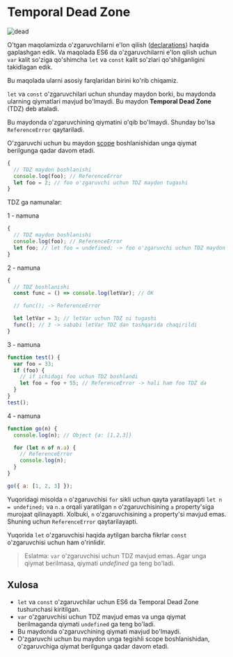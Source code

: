 # Temporal Dead Zone

![dead](https://i.ibb.co/hg4cQ55/dead-zone.png)

O'tgan maqolamizda o'zgaruvchilarni e'lon qilish ([declarations](https://github.com/IT-forward/frontend-topics/blob/main/declarations.md)) haqida gaplashgan edik. Va maqolada ES6 da o'zgaruvchilarni e'lon qilish uchun `var` kalit so'ziga qo'shimcha `let` va `const` kalit so'zlari qo'shilganligini takidlagan edik.

Bu maqolada ularni asosiy farqlaridan birini ko'rib chiqamiz.

`let` va `const` o'zgaruvchilari uchun shunday maydon borki, bu maydonda ularning qiymatlari mavjud bo'lmaydi. Bu maydon **Temporal Dead Zone** (TDZ) deb ataladi.

Bu maydonda o'zgaruvchining qiymatini o'qib bo'lmaydi. Shunday bo'lsa `ReferenceError` qaytariladi.

O'zgaruvchi uchun bu maydon [scope](https://github.com/IT-forward/frontend-topics/blob/main/scope.md) boshlanishidan unga qiymat berilgunga qadar davom etadi.

```js
{
  // TDZ maydon boshlanishi
  console.log(foo); // ReferenceError
  let foo = 2; // foo o'zgaruvchi uchun TDZ maydon tugashi
}
```

TDZ ga namunalar:

1 - namuna

```js
{
  // TDZ maydon boshlanishi
  console.log(foo); // ReferenceError
  let foo; // let foo = undefined; -> foo o'zgaruvchi uchun TDZ maydon tugashi
}
```

2 - namuna

```js
{
  // TDZ boshlanishi
  const func = () => console.log(letVar); // OK

  // func(); -> ReferenceError

  let letVar = 3; // letVar uchun TDZ ni tugashi
  func(); // 3 -> sababi letVar TDZ dan tashqarida chaqirildi
}
```

3 - namuna

```js
function test() {
  var foo = 33;
  if (foo) {
    // if ichidagi foo uchun TDZ boshlandi
    let foo = foo + 55; // ReferenceError -> hali ham foo TDZ da
  }
}
test();
```

4 - namuna

```js
function go(n) {
  console.log(n); // Object {a: [1,2,3]}

  for (let n of n.a) {
    // ReferenceError
    console.log(n);
  }
}

go({ a: [1, 2, 3] });
```

Yuqoridagi misolda `n` o'zgaruvchisi `for` sikli uchun qayta yaratilayapti `let n = undefined;` va `n.a` orqali yaratilgan `n` o'zgaruvchisining `a` property'siga murojaat qilinayapti. Xolbuki, `n` o'zgaruvchisining `a` property'si mavjud emas. Shuning uchun `ReferenceError` qaytarilayapti.

Yuqorida `let` o'zgaruvchisi haqida aytilgan barcha fikrlar `const` o'zgaruvchisi uchun ham o'rinlidir.

> Eslatma: `var` o'zgaruvchisi uchun TDZ mavjud emas. Agar unga qiymat berilmasa, qiymati _undefined_ ga teng bo'ladi.

## Xulosa

- `let` va `const` o'zgaruvchilar uchun ES6 da Temporal Dead Zone tushunchasi kiritilgan.
- `var` o'zgaruvchisi uchun TDZ mavjud emas va unga qiymat berilmaganda qiymati `undefined` ga teng bo'ladi.
- Bu maydonda o'zgaruvchining qiymati mavjud bo'lmaydi.
- O'zgaruvchi uchun bu maydon unga tegishli scope boshlanishidan, o'zgaruvchiga qiymat berilgunga qadar davom etadi.
